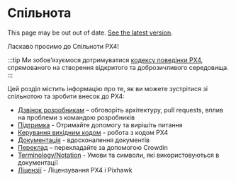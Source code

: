 # Спільнота

<script setup>
import { useData } from 'vitepress'
const { site } = useData();
</script>

<div v-if="site.title !== 'PX4 Guide (main)'">
  <div class="custom-block danger">
    <p class="custom-block-title">This page may be out out of date. <a href="https://docs.px4.io/main/en/contribute/">See the latest version</a>.</p>
  </div>
</div>

Ласкаво просимо до Спільноти PX4!

:::tip
Ми зобов’язуємося дотримуватися [кодексу поведінки PX4](https://github.com/PX4/PX4-Autopilot/blob/main/CODE_OF_CONDUCT.md), спрямованого на створення відкритого та доброзичливого середовища.
:::

Цей розділ містить інформацію про те, як ви можете зустрітися зі спільнотою та зробити внесок до PX4:

- [Дзвінок розробникам](../contribute/dev_call.md) – обговоріть архітектуру, pull requests, вплив на проблеми з командою розробників
- [Підтримка](../contribute/support.md) - Отримайте допомогу та вирішіть питання
- [Керування вихідним кодом](../contribute/code.md) - робота з кодом PX4
- [Документація](../contribute/docs.md) - вдосконалення документів
- [Переклад](../contribute/translation.md) – перекладайте за допомогою Crowdin
- [Terminology/Notation](../contribute/notation.md) - Умови та символи, які використовуються в документації
- [Ліцензії](../contribute/licenses.md) - Ліцензування PX4 і Pixhawk
